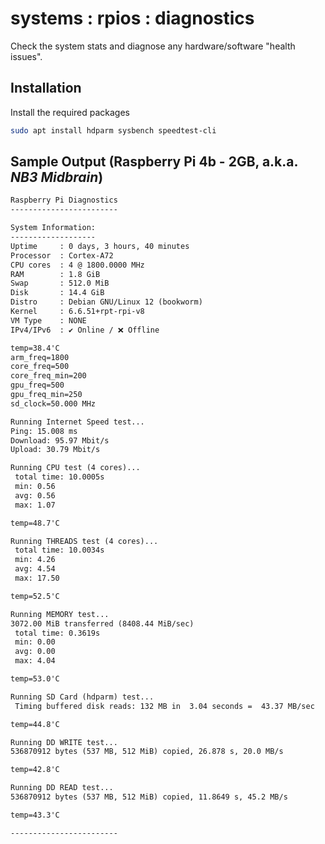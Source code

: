 # systems : rpios : diagnostics
Check the system stats and diagnose any hardware/software "health issues".

## Installation
Install the required packages

```bash
sudo apt install hdparm sysbench speedtest-cli
```

## Sample Output (Raspberry Pi 4b - 2GB, a.k.a. *NB3 Midbrain*)

```txt
Raspberry Pi Diagnostics
------------------------

System Information:
-------------------
Uptime     : 0 days, 3 hours, 40 minutes
Processor  : Cortex-A72
CPU cores  : 4 @ 1800.0000 MHz
RAM        : 1.8 GiB
Swap       : 512.0 MiB
Disk       : 14.4 GiB
Distro     : Debian GNU/Linux 12 (bookworm)
Kernel     : 6.6.51+rpt-rpi-v8
VM Type    : NONE
IPv4/IPv6  : ✔ Online / ❌ Offline

temp=38.4'C
arm_freq=1800
core_freq=500
core_freq_min=200
gpu_freq=500
gpu_freq_min=250
sd_clock=50.000 MHz

Running Internet Speed test...
Ping: 15.008 ms
Download: 95.97 Mbit/s
Upload: 30.79 Mbit/s

Running CPU test (4 cores)...
 total time: 10.0005s
 min: 0.56
 avg: 0.56
 max: 1.07

temp=48.7'C

Running THREADS test (4 cores)...
 total time: 10.0034s
 min: 4.26
 avg: 4.54
 max: 17.50

temp=52.5'C

Running MEMORY test...
3072.00 MiB transferred (8408.44 MiB/sec)
 total time: 0.3619s
 min: 0.00
 avg: 0.00
 max: 4.04

temp=53.0'C

Running SD Card (hdparm) test...
 Timing buffered disk reads: 132 MB in  3.04 seconds =  43.37 MB/sec

temp=44.8'C

Running DD WRITE test...
536870912 bytes (537 MB, 512 MiB) copied, 26.878 s, 20.0 MB/s

temp=42.8'C

Running DD READ test...
536870912 bytes (537 MB, 512 MiB) copied, 11.8649 s, 45.2 MB/s

temp=43.3'C

------------------------
```